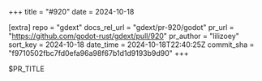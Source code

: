 +++
title = "#920"
date = 2024-10-18

[extra]
repo = "gdext"
docs_rel_url = "gdext/pr-920/godot"
pr_url = "https://github.com/godot-rust/gdext/pull/920"
pr_author = "lilizoey"
sort_key = 2024-10-18
date_time = 2024-10-18T22:40:25Z
commit_sha = "f9710502fbc7fd0efa96a98f67b1d1d9193b9d90"
+++

$PR_TITLE
